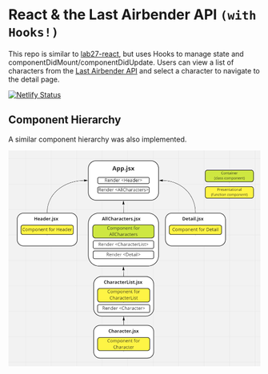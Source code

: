 # React & the Last Airbender API `(with Hooks!)`

This repo is similar to [lab27-react](https://github.com/bryanakitchen/lab27-react), but uses Hooks to manage state and componentDidMount/componentDidUpdate. Users can view a list of characters from the [Last Airbender API](https://last-airbender-api.herokuapp.com/) and select a character to navigate to the detail page.

[![Netlify Status](https://api.netlify.com/api/v1/badges/df7d2c64-cbba-4723-ab04-f224af08829c/deploy-status)](https://app.netlify.com/sites/lab30-react-hooks-api/deploys)

## Component Hierarchy

A similar component hierarchy was also implemented.

![Component Hierarchy](./public/component.png)